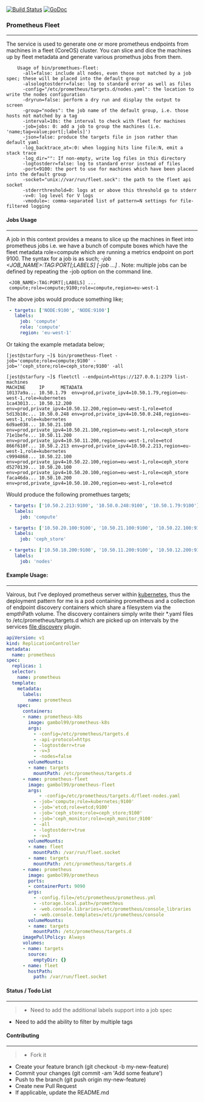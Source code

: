 [![Build Status](https://travis-ci.org/gambol99/promethues-fleet.svg?branch=master)](https://travis-ci.org/gambol99/promethues-fleet)
[![GoDoc](http://godoc.org/github.com/gambol99/promethues-fleet?status.png)](http://godoc.org/github.com/gambol99/promethues-fleet)

### **Prometheus Fleet**
---
The service is used to generate one or more prometheus endpoints from machines in a fleet (CoreOS) cluster. You can slice and dice the machines up by fleet metadata and generate various promethus jobs from them.

```shell
    Usage of bin/promethues-fleet:
      -all=false: include all nodes, even those not matched by a job spec; these will be placed into the default group
      -alsologtostderr=false: log to standard error as well as files
      -config="/etc/prometheus/targets.d/nodes.yaml": the location to write the nodes configuration
      -dryrun=false: perform a dry run and display the output to screen
      -group="nodes": the job name of the default group, i.e. those hosts not matched by a tag
      -interval=10s: the interval to check with fleet for machines
      -job=jobs: 0: add a job to group the machines (i.e. 'name;tag=value;port[;labels]')
      -json=false: produce the targets file in json rather than default yaml
      -log_backtrace_at=:0: when logging hits line file:N, emit a stack trace
      -log_dir="": If non-empty, write log files in this directory
      -logtostderr=false: log to standard error instead of files
      -port=9100: the port to use for machines which have been placed into the default group
      -socket="unix://var/run/fleet.sock": the path to the fleet api socket
      -stderrthreshold=0: logs at or above this threshold go to stderr
      -v=0: log level for V logs
      -vmodule=: comma-separated list of pattern=N settings for file-filtered logging
```

#### **Jobs Usage**
----

A job in this context provides a means to slice up the machines in fleet into prometheus jobs i.e. we have a bunch of compute boxes which have the fleet metadata role=compute which are running a metrics endpoint on port 9100. The syntax for a job is as such; *-job  <JOB_NAME>:TAG:PORT[;LABELS] [-job ...]* . Note: multiple jobs can be defined by repeating the -job option on the command line.

```shell
 <JOB_NAME>:TAG:PORT[;LABELS] ...
 compute;role=compute;9100;role=compute,region=eu-west-1
```

The above jobs would produce something like;

```YAML
 - targets: ['NODE:9100', 'NODE:9100']
   labels:
     job: 'compute'
	 role: 'compute'
     region: 'eu-west-1'
```

Or taking the example metadata below;

``` shell
[jest@starfury ~]$ bin/prometheus-fleet -job='compute;role=compute;9100' -job=''ceph_store;role=ceph_store;9100' -all
```

```shell
[jest@starfury ~]$ fleetctl --endpoint=https://127.0.0.1:2379 list-machines
MACHINE		IP		METADATA
10137a9a...	10.50.1.79	env=prod,private_ipv4=10.50.1.79,region=eu-west-1,role=kubernetes
1ca43013...	10.50.12.200	env=prod,private_ipv4=10.50.12.200,region=eu-west-1,role=etcd
5d13b10c...	10.50.0.248	env=prod,private_ipv4=10.50.0.248,region=eu-west-1,role=kubernetes
6d9ae038...	10.50.21.100	env=prod,private_ipv4=10.50.21.100,region=eu-west-1,role=ceph_store
71e1befe...	10.50.11.200	env=prod,private_ipv4=10.50.11.200,region=eu-west-1,role=etcd
866f610f...	10.50.2.213	env=prod,private_ipv4=10.50.2.213,region=eu-west-1,role=kubernetes
c9994868...	10.50.22.100	env=prod,private_ipv4=10.50.22.100,region=eu-west-1,role=ceph_store
d5270139...	10.50.20.100	env=prod,private_ipv4=10.50.20.100,region=eu-west-1,role=ceph_store
faca46da...	10.50.10.200	env=prod,private_ipv4=10.50.10.200,region=eu-west-1,role=etcd
```

Would produce the following promethues targets;

```YAML
 - targets: ['10.50.2.213:9100', '10.50.0.248:9100', '10.50.1.79:9100']
   labels:
     job: 'compute'

 - targets: ['10.50.20.100:9100', '10.50.21.100:9100', '10.50.22.100:9100']
   labels:
     job: 'ceph_store'

 - targets: ['10.50.10.200:9100', '10.50.11.200:9100', '10.50.12.200:9100']
   labels:
     job: 'nodes'

```

#### **Example Usage**:
----

Vairous, but I've deployed  prometheus server within [kubernetes](https://github.com/kubernetes/kubernetes), thus the deployment pattern for me is a pod containing prometheus and a collection of endpoint discovery containers which share a filesystem via the empthPath volume. The discovery containers simply write their *.yaml files to /etc/prometheus/targets.d which are picked up on intervals by the services [file discovery](http://prometheus.io/blog/2015/06/01/advanced-service-discovery/) plugin.

```YAML
apiVersion: v1
kind: ReplicationController
metadata:
  name: prometheus
spec:
  replicas: 1
  selector:
    name: prometheus
  template:
    metadata:
      labels:
        name: prometheus
    spec:
      containers:
      - name: prometheus-k8s
        image: gambol99/prometheus-k8s
        args:
          - -config=/etc/prometheus/targets.d
          - -api-protocol=https
          - -logtostderr=true
          - -v=3
          - -nodes=false
        volumeMounts:
        - name: targets
          mountPath: /etc/prometheus/targets.d
      - name: prometheus-fleet
        image: gambol99/prometheus-fleet
        args:
	        - -config=/etc/prometheus/targets.d/fleet-nodes.yaml
          - -job='compute;role=kubernetes;9100'
          - -job='etcd;role=etcd;9100'
          - -job='ceph_store;role=ceph_store;9100'
          - -job='ceph_monitor;role=ceph_monitor;9100'
          - -all
          - -logtostderr=true
          - -v=3
        volumeMounts:
        - name: fleet
	      mountPath: /var/run/fleet.socket
        - name: targets
          mountPath: /etc/prometheus/targets.d
      - name: prometheus
        image: gambol99/prometheus
        ports:
        - containerPort: 9090
        args:
          - -config.file=/etc/prometheus/prometheus.yml
          - -storage.local.path=/prometheus
          - -web.console.libraries=/etc/prometheus/console_libraries
          - -web.console.templates=/etc/prometheus/console
        volumeMounts:
        - name: targets
          mountPath: /etc/prometheus/targets.d
      imagePullPolicy: Always
      volumes:
      - name: targets
        source:
          emptyDir: {}
      - name: fleet
        hostPath:
	      path: /var/run/fleet.socket
```

#### **Status / Todo List**
----

>- Need to add the additional labels support into a job spec
- Need to add the ability to filter by multiple tags

#### **Contributing**
---

>  - Fork it
 - Create your feature branch (git checkout -b my-new-feature)
 - Commit your changes (git commit -am 'Add some feature')
 - Push to the branch (git push origin my-new-feature)
 - Create new Pull Request
 - If applicable, update the README.md
